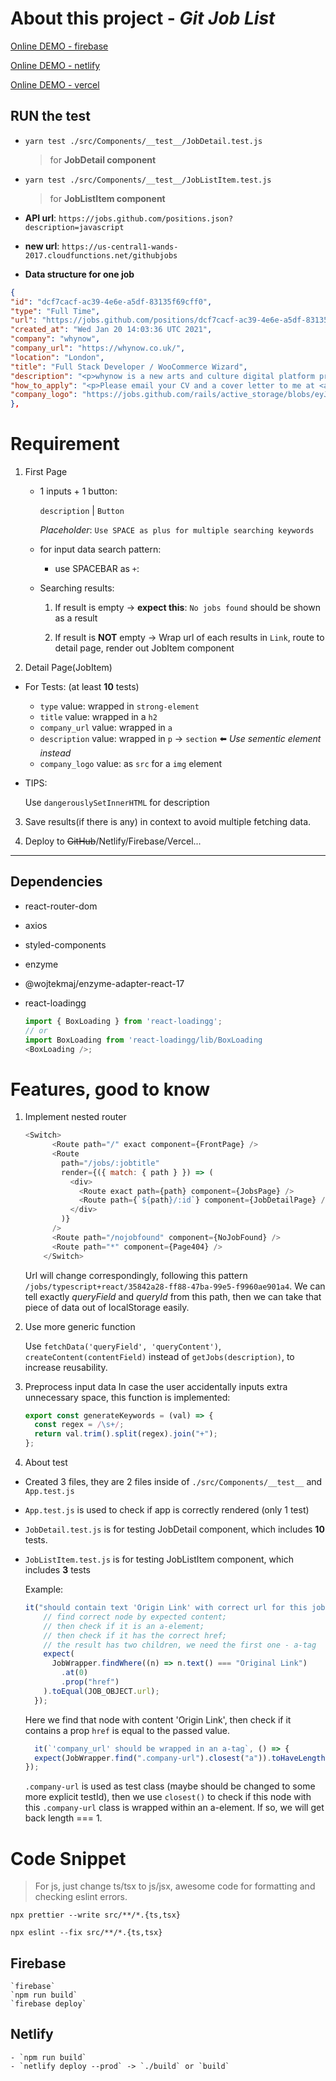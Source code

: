 # About this project - *Git Job List*

[Online DEMO - firebase](https://gitjoblist-shan.web.app/)

[Online DEMO - netlify](https://gitjoblist-shan.netlify.app/)

[Online DEMO - vercel](https://gitjoblist-shan.vercel.app/)
## RUN the test
- `yarn test ./src/Components/__test__/JobDetail.test.js` 
  > for **JobDetail component**

- `yarn test ./src/Components/__test__/JobListItem.test.js`
  > for **JobListItem component**

- **API url**: `https://jobs.github.com/positions.json?description=javascript`
- **new url**: `https://us-central1-wands-2017.cloudfunctions.net/githubjobs`
- **Data structure for one job**
```json
{
"id": "dcf7cacf-ac39-4e6e-a5df-83135f69cff0",
"type": "Full Time",
"url": "https://jobs.github.com/positions/dcf7cacf-ac39-4e6e-a5df-83135f69cff0",
"created_at": "Wed Jan 20 14:03:36 UTC 2021",
"company": "whynow",
"company_url": "https://whynow.co.uk/",
"location": "London",
"title": "Full Stack Developer / WooCommerce Wizard",
"description": "<p>whynow is a new arts and culture digital platform promoting personal, powerful and positive stories in the capital and beyond.</p>\n<p>As a subscription platform, members of whynow get access to a growing range of videos, articles, ...",
"how_to_apply": "<p>Please email your CV and a cover letter to me at <a href=\"mailto:connor@whynow.co.uk\">connor@whynow.co.uk</a></p>\n",
"company_logo": "https://jobs.github.com/rails/active_storage/blobs/eyJfcmFpbHMiOnsibWVzc2FnZSI6IkJBaHBBZ1NXIiwiZXhwIjpudWxsLCJwdXIiOiJibG9iX2lkIn19--65a93ab1c962ad69d2724d5791201cb0f2377646/whynow-login-logo.png"
},
```
# Requirement

1. First Page
    - 1 inputs + 1 button: 

      `description` | `Button`

      *Placeholder*: `Use SPACE as plus for multiple searching keywords`

    - for input data search pattern:
      - use SPACEBAR as `+`: 

    - Searching results:

      1) If result is empty -> **expect this**: `No jobs found` should be shown as a result
      
      2) If result is **NOT** empty -> Wrap url of each results in `Link`, route to detail page, render out JobItem component

2. Detail Page(JobItem)

  - For Tests: (at least **10** tests)
    - `type` value: wrapped in `strong-element`
    - `title` value: wrapped in a `h2`
    - `company_url` value: wrapped in `a`
    - `description` value: wrapped in `p` -> `section` ⬅️ *Use sementic element instead*
    - `company_logo` value: as `src` for a `img` element

  - TIPS:

    Use `dangerouslySetInnerHTML` for description

3. Save results(if there is any) in context to avoid multiple fetching data.

4. Deploy to ~~GitHub~~/Netlify/Firebase/Vercel...

---
## Dependencies

- react-router-dom
- axios
- styled-components
- enzyme
- @wojtekmaj/enzyme-adapter-react-17
- react-loadingg

  ```js
  import { BoxLoading } from 'react-loadingg';
  // or
  import BoxLoading from 'react-loadingg/lib/BoxLoading
  <BoxLoading />;
  ```

# Features, good to know
1) Implement nested router
    ```js
    <Switch>
          <Route path="/" exact component={FrontPage} />
          <Route
            path="/jobs/:jobtitle"
            render={({ match: { path } }) => (
              <div>
                <Route exact path={path} component={JobsPage} />
                <Route path={`${path}/:id`} component={JobDetailPage} />
              </div>
            )}
          />
          <Route path="/nojobfound" component={NoJobFound} />
          <Route path="*" component={Page404} />
        </Switch>
    ```
    Url will change correspondingly, following this pattern `/jobs/typescript+react/35842a28-ff88-47ba-99e5-f9960ae901a4`. We can tell exactly *queryField* and *queryId* from this path, then we can take that piece of data out of localStorage easily.

2. Use more generic function

    Use `fetchData('queryField', 'queryContent')`, `createContent(contentField)` instead of `getJobs(description)`, to increase reusability.

3. Preprocess input data
In case the user accidentally inputs extra unnecessary space, this function is implemented:
    ```js
    export const generateKeywords = (val) => {
      const regex = /\s+/;
      return val.trim().split(regex).join("+");
    };
    ```

4. About test
  - Created 3 files, they are 2 files inside of `./src/Components/__test__` and `App.test.js`
  - `App.test.js` is used to check if app is correctly rendered (only 1 test)
  - `JobDetail.test.js` is for testing JobDetail component, which includes **10** tests.
  - `JobListItem.test.js` is for testing JobListItem component, which includes **3** tests

    Example:

    ```js
    it("should contain text 'Origin Link' with correct url for this job", () => {
        // find correct node by expected content;
        // then check if it is an a-element;
        // then check if it has the correct href;
        // the result has two children, we need the first one - a-tag
        expect(
          JobWrapper.findWhere((n) => n.text() === "Original Link")
            .at(0)
            .prop("href")
        ).toEqual(JOB_OBJECT.url);
      });
    ```
    Here we find that node with content 'Origin Link', then check if it contains a prop `href` is equal to the passed value.

    ```js
      it(`'company_url' should be wrapped in an a-tag`, () => {
      expect(JobWrapper.find(".company-url").closest("a")).toHaveLength(1);
    });
    ```
    `.company-url` is used as test class (maybe should be changed to some more explicit testId), then we use `closest()` to check if this node with this `.company-url` class is wrapped within an a-element. If so, we will get back length === 1.

# Code Snippet
> For js, just change ts/tsx to js/jsx, awesome code for formatting and checking eslint errors.

`npx prettier --write src/**/*.{ts,tsx}` 

`npx eslint --fix src/**/*.{ts,tsx}`

## Firebase
```
`firebase`
`npm run build`
`firebase deploy`
```

## Netlify
```
- `npm run build`
- `netlify deploy --prod` -> `./build` or `build`
```
